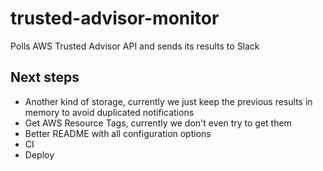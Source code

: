 # trusted-advisor-monitor
Polls AWS Trusted Advisor API and sends its results to Slack

## Next steps
- Another kind of storage, currently we just keep the previous results in memory to avoid duplicated notifications
- Get AWS Resource Tags, currently we don't even try to get them
- Better README with all configuration options
- CI
- Deploy